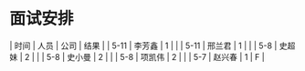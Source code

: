 # 面试安排
| 时间 | 人员   | 公司 | 结果 |
| 5-11 | 李芳鑫 | 1    |  |
| 5-11 | 邢兰君 | 1    |  |
| 5-8 | 史超妹 | 2    |  |
| 5-8 | 史小曼 | 2    |  |
| 5-8 | 项凯伟 | 2    |  |
| 5-7  | 赵兴春 | 1    | F    |
